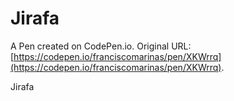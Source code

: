 # Jirafa

A Pen created on CodePen.io. Original URL: [https://codepen.io/franciscomarinas/pen/XKWrrq](https://codepen.io/franciscomarinas/pen/XKWrrq).

Jirafa